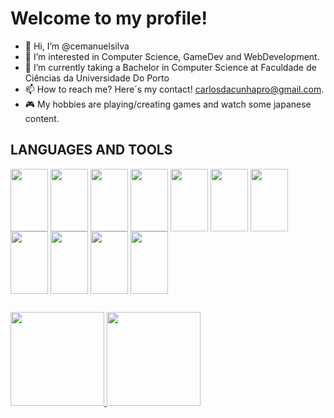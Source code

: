 # Welcome to my profile!

- 👋 Hi, I’m @cemanuelsilva
- 👀 I’m interested in Computer Science, GameDev and WebDevelopment.
- 🌱 I’m currently taking a Bachelor in Computer Science at Faculdade de Ciências da Universidade Do Porto
- 📫 How to reach me? Here´s my contact! carlosdacunhapro@gmail.com.
- 🎮 My hobbies are playing/creating games and watch some japanese content.

## LANGUAGES AND TOOLS

<div style="display: inline_block"><cbr>
  <img align="center" height="100" width="60" src="https://cdn.jsdelivr.net/gh/devicons/devicon/icons/c/c-original.svg" />
  <img align="center" height="100" width="60" src="https://cdn.jsdelivr.net/gh/devicons/devicon/icons/csharp/csharp-original.svg" />
  <img align="center" height="100" width="60" src="https://cdn.jsdelivr.net/gh/devicons/devicon/icons/unity/unity-original.svg" />
  <img align="center" height="100" width="60" src="https://cdn.jsdelivr.net/gh/devicons/devicon/icons/java/java-original-wordmark.svg" />
  <img align="center" height="100" width="60" src="https://cdn.jsdelivr.net/gh/devicons/devicon/icons/javascript/javascript-original.svg" />
  <img align="center" height="100" width="60" src="https://cdn.jsdelivr.net/gh/devicons/devicon/icons/html5/html5-original-wordmark.svg" />
  <img align="center" height="100" width="60" src="https://cdn.jsdelivr.net/gh/devicons/devicon/icons/css3/css3-original-wordmark.svg" />
  <img align="center" height="100" width="60" src="https://cdn.jsdelivr.net/gh/devicons/devicon/icons/opencv/opencv-original-wordmark.svg" />
  <img align="center" height="100" width="60"src="https://cdn.jsdelivr.net/gh/devicons/devicon/icons/visualstudio/visualstudio-plain.svg" />
  <img align="center" height="100" width="60" src="https://cdn.jsdelivr.net/gh/devicons/devicon/icons/python/python-original.svg" />
  <img align="center" height="100" width="60" src="https://cdn.jsdelivr.net/gh/devicons/devicon/icons/mysql/mysql-original-wordmark.svg" />
  </div>
  
 
 

##
  
  <div style="display: inline_block"><cbr>
  <a href="https://github.com/cemanuelsilva">
  <img height="150cm"  src="https://github-readme-stats.vercel.app/api?username=Cemanuelsilva&show_icons=true&theme=radical" />
  <img height="150cm"  src="https://github-readme-stats.vercel.app/api/top-langs/?username=Cemanuelsilva&layout=compact&theme=radical" />
 </div>
  
 
